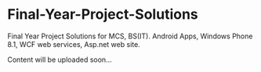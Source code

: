 # Final-Year-Project-Solutions
Final Year Project Solutions for MCS, BS(IT). Android Apps, Windows Phone 8.1, WCF web services, Asp.net web site.

Content will be uploaded soon...
